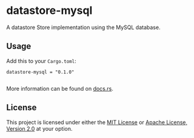 # datastore-mysql

A datastore Store implementation using the MySQL database.

## Usage

Add this to your `Cargo.toml`:

```
datastore-mysql = "0.1.0"
```

```
```

More information can be found on [docs.rs](https://docs.rs/datastore-mysql).

## License

This project is licensed under either the [MIT License](https://github.com/MrGunflame/datastore-mysql/blob/master/LICENSE-MIT) or [Apache License, Version 2.0](https://github.com/MrGunflame/datastore-mysql/blob/master/LICENSE-APACHE) at your option.

